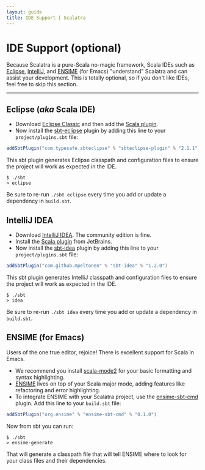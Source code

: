 ```yaml
---
layout: guide
title: IDE Support | Scalatra
---
```


<div class="page-header">
  <h1>IDE Support (optional)</h1>
</div>

Because Scalatra is a pure-Scala no-magic framework, Scala IDEs such as
[Eclipse](http://scala-ide.org/),
[IntelliJ](http://confluence.jetbrains.net/display/SCA/Scala+Plugin+for+IntelliJ+IDEA),
and [ENSIME](https://github.com/aemoncannon/ensime) (for Emacs)
"understand" Scalatra and can assist your development.
This is totally optional, so if you don't like IDEs, feel free to skip this section.

---

## Eclipse (*aka* Scala IDE)
- Download [Eclipse Classic](http://www.eclipse.org/downloads/packages/eclipse-classic-421/junosr1) and then add the [Scala plugin](http://scala-ide.org/).
- Now install the [sbt-eclipse](https://github.com/typesafehub/sbteclipse) plugin by
adding this line to your `project/plugins.sbt` file:

```scala
addSbtPlugin("com.typesafe.sbteclipse" % "sbteclipse-plugin" % "2.1.1")
```

This sbt plugin generates Eclipse classpath and configuration files to ensure the
project will work as expected in the IDE.

```
$ ./sbt
> eclipse
```

Be sure to re-run `./sbt eclipse` every time you add or update a dependency in
`build.sbt`.

## IntelliJ IDEA

- Download [IntelliJ IDEA](http://www.jetbrains.com/idea/download/index.html).
The community edition is fine.
- Install the [Scala plugin](http://confluence.jetbrains.net/display/SCA/Scala+Plugin+for+IntelliJ+IDEA) from JetBrains.
- Now install the [sbt-idea](https://github.com/mpeltonen/sbt-idea) plugin by adding
this line to your `project/plugins.sbt` file:

```scala
addSbtPlugin("com.github.mpeltonen" % "sbt-idea" % "1.2.0")
```

This sbt plugin generates IntelliJ classpath and configuration files to ensure the
project will work as expected in the IDE.

```
$ ./sbt
> idea
```

Be sure to re-run `./sbt idea` every time you add or update a dependency in
`build.sbt`.

## ENSIME (for Emacs)

Users of the one true editor, rejoice! There is excellent support for Scala in Emacs.

- We recommend you install [scala-mode2](https://github.com/hvesalai/scala-mode2) for your basic formatting and syntax highlighting.
- [ENSIME](https://github.com/aemoncannon/ensime) lives on top of your Scala major mode,
adding features like refactoring and error highlighting.
- To integrate ENSIME with your Scalatra project, use the
[ensime-sbt-cmd](https://github.com/aemoncannon/ensime-sbt-cmd) plugin.
Add this line to your `build.sbt` file:

```scala
addSbtPlugin("org.ensime" % "ensime-sbt-cmd" % "0.1.0")
```

Now from sbt you can run:

```
$ ./sbt
> ensime-generate
```

That will generate a classpath file that will tell ENSIME where to look for your
class files and their dependencies.




